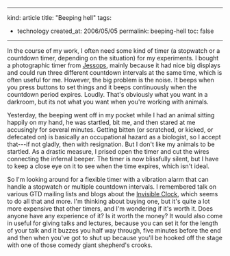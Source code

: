 -----
kind: article
title: "Beeping hell"
tags:
- technology
created_at: 2006/05/05
permalink: beeping-hell
toc: false
-----

<p>In the course of my work, I often need some kind of timer (a stopwatch or a countdown timer, depending on the situation) for my experiments. I bought a photographic timer from <a href="http://www.jessops.com/">Jessops</a>, mainly because it had nice big displays and could run three different countdown intervals at the same time, which is often useful for me. However, the big problem is the noise. It beeps when you press buttons to set things and it beeps continuously when the countdown period expires. Loudly. That's obviously what you want in a darkroom, but its not what you want when you're working with animals.</p>

<p>Yesterday, the beeping went off in my pocket while I had an animal sitting happily on my hand, he was startled, bit me, and then stared at me accusingly for several minutes. Getting bitten (or scratched, or kicked, or defecated on) is basically an occupational hazard as a biologist, so I accept that---if not gladly, then with resignation. But I don't like my animals to be startled. As a drastic measure, I prised open the timer and cut the wires connecting the infernal beeper. The timer is now blissfully silent, but I have to keep a close eye on it to see when the time expires, which isn't ideal.</p>

<p>So I'm looking around for a flexible timer with a vibration alarm that can handle a stopwatch or multiple countdown intervals. I remembered talk on various GTD mailing lists and blogs about the <a href="http://www.invisibleclock.com/">Invisible Clock</a>, which seems to do all that and more. I'm thinking about buying one, but it's quite a lot more expensive that other timers, and I'm wondering if it's worth it. Does anyone have any experience of it? Is it worth the money? It would also come in useful for giving talks and lectures, because you can set it for the length of your talk and it buzzes you half way through, five minutes before the end and then when you've got to shut up because you'll be hooked off the stage with one of those comedy giant shepherd's crooks.</p>



